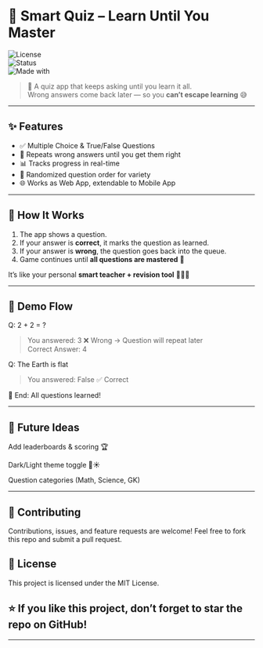# 📘 Smart Quiz – Learn Until You Master  

![License](https://img.shields.io/badge/License-MIT-blue.svg)  
![Status](https://img.shields.io/badge/Status-Active-success.svg)  
![Made with](https://img.shields.io/badge/Made%20with-JavaScript-yellow.svg)  

> 🎯 A quiz app that keeps asking until you learn it all.  
> Wrong answers come back later — so you **can’t escape learning** 😅  

---

## ✨ Features
- ✅ Multiple Choice & True/False Questions  
- 🔁 Repeats wrong answers until you get them right  
- 📊 Tracks progress in real-time  
- 🔀 Randomized question order for variety  
- 🌐 Works as Web App, extendable to Mobile App  

---

## 🚀 How It Works
1. The app shows a question.  
2. If your answer is **correct**, it marks the question as learned.  
3. If your answer is **wrong**, the question goes back into the queue.  
4. Game continues until **all questions are mastered** 🎉  

It’s like your personal **smart teacher + revision tool** 👨‍🏫✨  


---
## 📸 Demo Flow
Q: 2 + 2 = ?
> You answered: 3 ❌ Wrong → Question will repeat later  
> Correct Answer: 4  

Q: The Earth is flat
> You answered: False ✅ Correct  

🎉 End: All questions learned!

---

## 🔮 Future Ideas

Add leaderboards & scoring 🏆

Dark/Light theme toggle 🌙☀️

Question categories (Math, Science, GK)

---

## 🤝 Contributing

Contributions, issues, and feature requests are welcome!
Feel free to fork this repo and submit a pull request.


## 📜 License

This project is licensed under the MIT License.


## ⭐ If you like this project, don’t forget to star the repo on GitHub!

---


